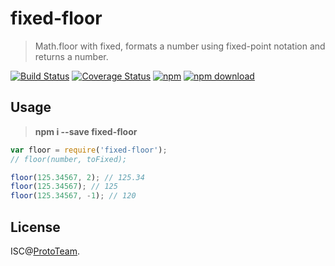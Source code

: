 # fixed-floor

> Math.floor with fixed, formats a number using fixed-point notation and returns a number.

[![Build Status](https://travis-ci.org/TCharts/fixed-floor.svg?branch=master)](https://travis-ci.org/TCharts/fixed-floor) [![Coverage Status](https://coveralls.io/repos/github/TCharts/fixed-floor/badge.svg)](https://coveralls.io/github/TCharts/fixed-floor) [![npm](https://img.shields.io/npm/v/fixed-floor.svg)](https://www.npmjs.com/package/fixed-floor) [![npm download](https://img.shields.io/npm/dm/fixed-floor.svg)](https://www.npmjs.com/package/fixed-floor)


## Usage

> **npm i --save fixed-floor**


```js
var floor = require('fixed-floor');
// floor(number, toFixed);

floor(125.34567, 2); // 125.34
floor(125.34567); // 125
floor(125.34567, -1); // 120
```


## License

ISC@[ProtoTeam](https://github.com/ProtoTeam).

